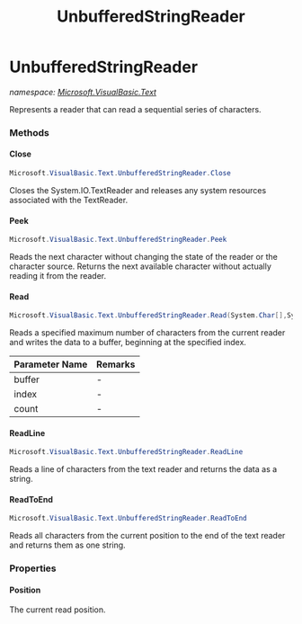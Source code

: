 ﻿---
title: UnbufferedStringReader
---

# UnbufferedStringReader
_namespace: [Microsoft.VisualBasic.Text](N-Microsoft.VisualBasic.Text.html)_

Represents a reader that can read a sequential series of characters.

### Methods

#### Close
```csharp
Microsoft.VisualBasic.Text.UnbufferedStringReader.Close
```
Closes the System.IO.TextReader and releases any system resources associated
 with the TextReader.

#### Peek
```csharp
Microsoft.VisualBasic.Text.UnbufferedStringReader.Peek
```
Reads the next character without changing the state of the reader or the character
 source. Returns the next available character without actually reading it from
 the reader.

#### Read
```csharp
Microsoft.VisualBasic.Text.UnbufferedStringReader.Read(System.Char[],System.Int32,System.Int32)
```
Reads a specified maximum number of characters from the current reader and writes
 the data to a buffer, beginning at the specified index.

|Parameter Name|Remarks|
|--------------|-------|
|buffer|-|
|index|-|
|count|-|


#### ReadLine
```csharp
Microsoft.VisualBasic.Text.UnbufferedStringReader.ReadLine
```
Reads a line of characters from the text reader and returns the data as a string.

#### ReadToEnd
```csharp
Microsoft.VisualBasic.Text.UnbufferedStringReader.ReadToEnd
```
Reads all characters from the current position to the end of the text reader
 and returns them as one string.



### Properties

#### Position
The current read position.

